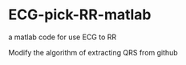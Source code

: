 # ECG-pick-RR-matlab

a matlab code for use ECG to RR

Modify the algorithm of extracting QRS from github
